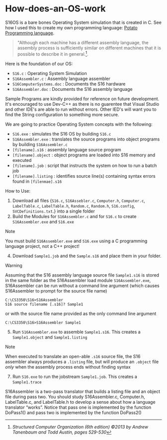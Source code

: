 # How-does-an-OS-work
S16OS is a bare bones Operating System simulation that is created in C.
See how I used this to create my own programming language: [Potato Programming language](https://github.com/Auroxsus/Potato_Programming_Language).

> "Although each machine has a different assembly language, the assembly process is sufficiently similar on different machines that it
is possible to describe it in general.[^1].

[^1]: _Structured Computer Organization (6th edition) ©2013 by Andrew Tanenbaum and Todd Austin, pages 529-530_

Here is the foundation of our OS:
* `S16.c` : Operating System Simulation
* `S16Assembler.c` : Assembly language assembler
* `S16ComputerSystems.doc` : Documents the S16 hardware
* `S16Assembler.doc` : Documents the S16 assembly language

Sample Programs are kindly provided for reference on future development.
It's encouraged to use Dev-C++ as there is no guarentee that Visual Studio and other IDE's are able to run without errors. Other IED's will want you to find the String configuration to something more secure.

We are going to practice Operating System concepts with the following:
* `S16.exe` : simulates the S16 OS by building `S16.c`
* `S16Assembler.exe` : translates the source programs into object programs by building `S16Assembler.c`
* `[filename].s16` : assembly language source program
* `[filename].object` : object programs are loaded into S16 memory and executed
* `[filename].job` : script that instructs the system on how to run a batch job
* `[filename].listing` : identifies source line(s) containing syntax errors found in `[filenmae].s16`

How to Use:
1. Download all files {`S16.c`, `S16Assebler.c`, `Computer.h`, `Computer.c`, `LabelTable.c`, `LabelTable.h`, `Random.c`, `Random.h`, `S16.config`, `SVCDefinitions.txt`.} into a single folder
2. Build the Modules for `S16Assembler.c` and for `S16.c` to create `S16Assembler.exe` and `S16.exe`
> [!NOTE]
> You must build `S16Assembler.exe` and `S16.exe` using a C programming language project, not a C++ project!
4. Download `Sample1.job` and the `Sample.s16` and place them in your folder.

> [!WARNING]
> Assuming that the S16 assembly language source file `Sample1.s16` is stored in the same folder as the S16Assembler load module
`S16Assembler.exe`, S16Assembler can be run without a command line argument (which causes S16Assembler to prompt for the source file
name)
> ```
> C:\CS3350\S16>S16Assembler
> S16 source filename [.s16]? Sample1
> ```
> or with the source file name provided as the only command line argument
>
>```
>C:\CS3350\S16>S16Assembler Sample1
>```
5. Run `S16Assembler.exe` to assemble `Sample1.s16`. This creates a `Sample1.object` and `Sample1.listing`
> [!NOTE]
> When executed to translate an open-able `.s16` source file, the S16 assembler always produces a `.listing` file, but will produce an `.object` file *only* when the assembly process ends without finding syntax
7. Run `S16.exe` to run the jobstream `Sample1.job`. This creates a `Sample1.trace`

S16Assembler is a two-pass translator that builds a listing file and an object file during pass two. You should study S16Assembler.c,
Computer.h, LabelTable.c, and LabelTable.h to develop a sense about how a language translator “works”. Notice that pass one is implemented
by the function DoPass1() and pass two is implemented by the function DoPass2()
